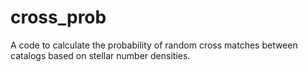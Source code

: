 # cross_prob
A code to calculate the probability of random cross matches between catalogs based on stellar number densities. 

